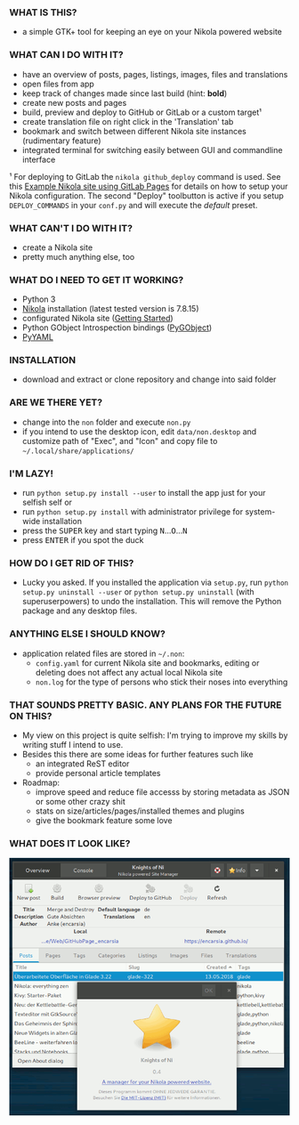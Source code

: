 ### WHAT IS THIS?

 * a simple GTK+ tool for keeping an eye on your Nikola powered website
 
### WHAT CAN I DO WITH IT?

 * have an overview of posts, pages, listings, images, files and translations
 * open files from app
 * keep track of changes made since last build (hint: **bold**)
 * create new posts and pages
 * build, preview and deploy to GitHub or GitLab or a custom target¹
 * create translation file on right click in the 'Translation' tab
 * bookmark and switch between different Nikola site instances (rudimentary feature)
 * integrated terminal for switching easily between GUI and commandline interface

¹ For deploying to GitLab the `nikola github_deploy` command is used. See this [Example Nikola site using GitLab Pages](https://gitlab.com/pages/nikola) for details on how to setup your Nikola configuration. The second "Deploy" toolbutton is active if you setup `DEPLOY_COMMANDS` in your `conf.py` and will execute the _default_ preset.

### WHAT CAN'T I DO WITH IT?

 * create a Nikola site
 * pretty much anything else, too

### WHAT DO I NEED TO GET IT WORKING?

 * Python 3
 * [Nikola](https://getnikola.com/) installation (latest tested version is 7.8.15)
 * configurated Nikola site ([Getting Started](https://getnikola.com/getting-started.html))
 * Python GObject Introspection bindings ([PyGObject](http://pygobject.readthedocs.io/en/latest/getting_started.html))
 * [PyYAML](https://github.com/yaml/pyyaml)

### INSTALLATION

 * download and extract or clone repository and change into said folder
 
### ARE WE THERE YET?

 * change into the `non` folder and execute `non.py`
 * if you intend to use the desktop icon, edit `data/non.desktop` and customize path of "Exec", and "Icon" and copy file to `~/.local/share/applications/`

### I'M LAZY!

 * run `python setup.py install --user` to install the app just for your selfish self or
 * run `python setup.py install` with administrator privilege for system-wide installation
 * press the <kbd>SUPER</kbd> key and start typing <kbd>N</kbd>...<kbd>O</kbd>...<kbd>N</kbd> 
 * press <kbd>ENTER</kbd> if you spot the duck

### HOW DO I GET RID OF THIS?

 * Lucky you asked. If you installed the application via `setup.py`, run `python setup.py uninstall --user` or `python setup.py uninstall` (with superuserpowers) to undo the installation. This will remove the Python package and any desktop files.

### ANYTHING ELSE I SHOULD KNOW?

 * application related files are stored in `~/.non`:
   * `config.yaml` for current Nikola site and bookmarks, editing or deleting does not affect any actual local Nikola site 
   * `non.log` for the type of persons who stick their noses into everything

### THAT SOUNDS PRETTY BASIC. ANY PLANS FOR THE FUTURE ON THIS?

 * My view on this project is quite selfish: I'm trying to improve my skills by writing stuff I intend to use.
 * Besides this there are some ideas for further features such like
    * an integrated ReST editor
    * provide personal article templates
 * Roadmap:
    * improve speed and reduce file accesss by storing metadata as JSON or some other crazy shit
    * stats on size/articles/pages/installed themes and plugins
    * give the bookmark feature some love

### WHAT DOES IT LOOK LIKE? 

<img src="data/non_window.png" width="600">
